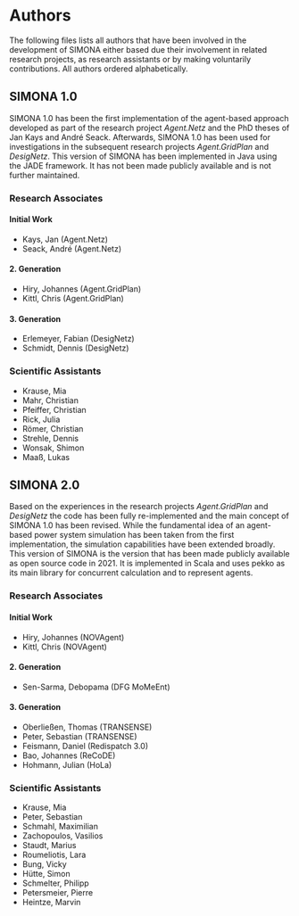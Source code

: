# Authors
The following files lists all authors that have been involved in the development of SIMONA either based due their
involvement in related research projects, as research assistants or by making voluntarily contributions.
All authors ordered alphabetically.

## SIMONA 1.0
SIMONA 1.0 has been the first implementation of the agent-based approach developed as part of the research
project _Agent.Netz_ and the PhD theses of Jan Kays and André Seack. Afterwards, SIMONA 1.0 has been used
for investigations in the subsequent research projects _Agent.GridPlan_ and _DesigNetz_. This version of SIMONA
has been implemented in Java using the JADE framework. It has not been made publicly available and is not further maintained.

### Research Associates
#### Initial Work
- Kays, Jan (Agent.Netz)
- Seack, André (Agent.Netz)

#### 2. Generation
- Hiry, Johannes (Agent.GridPlan)
- Kittl, Chris (Agent.GridPlan)

#### 3. Generation
- Erlemeyer, Fabian (DesigNetz)
- Schmidt, Dennis (DesigNetz)

### Scientific Assistants
- Krause, Mia
- Mahr, Christian
- Pfeiffer, Christian
- Rick, Julia
- Römer, Christian
- Strehle, Dennis
- Wonsak, Shimon
- Maaß, Lukas

## SIMONA 2.0
Based on the experiences in the research projects _Agent.GridPlan_ and _DesigNetz_ the code has been fully
re-implemented and the main concept of SIMONA 1.0 has been revised. While the fundamental idea of an agent-based
power system simulation has been taken from the first implementation, the simulation capabilities have been extended broadly.
This version of SIMONA is the version that has been made publicly available as open source code in 2021. It is implemented in 
Scala and uses pekko as its main library for concurrent calculation and to represent agents. 

### Research Associates
#### Initial Work
- Hiry, Johannes (NOVAgent)
- Kittl, Chris (NOVAgent)

#### 2. Generation
- Sen-Sarma, Debopama (DFG MoMeEnt)

#### 3. Generation
- Oberließen, Thomas (TRANSENSE)
- Peter, Sebastian (TRANSENSE)
- Feismann, Daniel (Redispatch 3.0)
- Bao, Johannes (ReCoDE)
- Hohmann, Julian (HoLa)

### Scientific Assistants
- Krause, Mia
- Peter, Sebastian
- Schmahl, Maximilian
- Zachopoulos, Vasilios
- Staudt, Marius
- Roumeliotis, Lara
- Bung, Vicky
- Hütte, Simon
- Schmelter, Philipp
- Petersmeier, Pierre
- Heintze, Marvin
